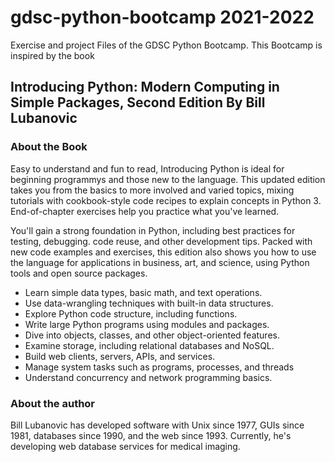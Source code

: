 # gdsc-python-bootcamp 2021-2022
Exercise and project Files of the GDSC Python Bootcamp. This Bootcamp is inspired by the book 
## Introducing Python: Modern Computing in Simple Packages, Second Edition By Bill Lubanovic

### About the Book
Easy to understand and fun to read, Introducing Python is ideal for beginning programmys and those new to the language. This updated edition takes you from the basics to more involved and varied topics, mixing tutorials with cookbook-style code recipes to explain concepts in Python 3. End-of-chapter exercises help you practice what you've learned.

You'll gain a strong foundation in Python, including best practices for testing, debugging. code reuse, and other development tips. Packed with new code examples and exercises, this edition also shows you how to use the language for applications in business, art, and science, using Python tools and open source packages.

* Learn simple data types, basic math, and text operations.
* Use data-wrangling techniques with built-in data structures.
* Explore Python code structure, including functions. 
* Write large Python programs using modules and packages.
* Dive into objects, classes, and other object-oriented features. 
* Examine storage, including relational databases and NoSQL.
* Build web clients, servers, APIs, and services.
* Manage system tasks such as programs, processes, and threads
* Understand concurrency and network programming basics.

### About the author
Bill Lubanovic has developed software with Unix since 1977, GUIs since 1981, databases since 1990, and the web since 1993. Currently, he's developing web database services for medical imaging.

